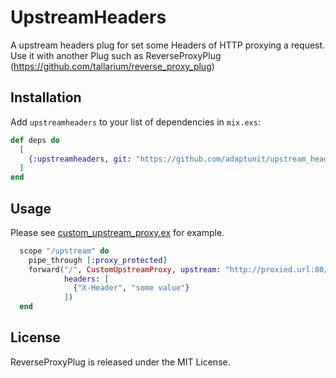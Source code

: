 # UpstreamHeaders

A upstream headers plug for set some Headers of HTTP proxying a request.
Use it with another Plug such as ReverseProxyPlug (https://github.com/tallarium/reverse_proxy_plug)

## Installation

Add `upstreamheaders` to your list of dependencies in `mix.exs`:

```elixir
def deps do
  [
    {:upstreamheaders, git: "https://github.com/adaptunit/upstream_headers/"}
  ]
end
```

## Usage

Please see [custom_upstream_proxy.ex](https://github.com/adaptunit/upstream_headers/blob/master/custom_upstream_proxy.ex)  for example.

```elixir
  scope "/upstream" do
    pipe_through [:proxy_protected]
    forward("/", CustomUpstreamProxy, upstream: "http://proxied.url:80/path",
            headers: [
              {"X-Header", "some value"}
            ])
  end
```


## License

ReverseProxyPlug is released under the MIT License.



